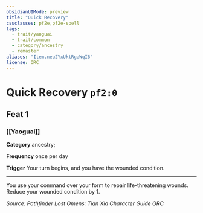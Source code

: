 ```yaml
---
obsidianUIMode: preview
title: "Quick Recovery"
cssclasses: pf2e,pf2e-spell
tags:
  - trait/yaoguai
  - trait/common
  - category/ancestry
  - remaster
aliases: "Item.neu2YxUktRgaWqI6"
license: ORC
---
```

# Quick Recovery `pf2:0`
## Feat 1
### [[Yaoguai]]

**Category** ancestry; 




**Frequency** once per day

**Trigger** Your turn begins, and you have the wounded condition.

* * *

You use your command over your form to repair life-threatening wounds. Reduce your wounded condition by 1.

*Source: Pathfinder Lost Omens: Tian Xia Character Guide*
*ORC*